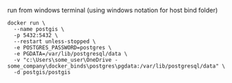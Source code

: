 run from windows terminal (using windows notation for host bind folder)

```/bin/bash
docker run \
  --name postgis \
  -p 5432:5432 \
  --restart unless-stopped \
  -e POSTGRES_PASSWORD=postgres \
  -e PGDATA=/var/lib/postgresql/data \
  -v "c:\Users\some_user\OneDrive - some_company\docker_binds\postgres\pgdata:/var/lib/postgresql/data" \
  -d postgis/postgis
```


